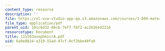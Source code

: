 ```yaml
---
content_type: resource
description: ''
file: https://ol-ocw-studio-app-qa.s3.amazonaws.com/courses/3-094-materials-in-human-experience-spring-2004/6a9e8824a31955add7cf8cf2bbe40fa9_11SI03axephmicrA.pdf
file_type: application/pdf
parent_uid: 101c6d32-96cb-7ef7-f8f2-ac2616ed2216
resourcetype: Document
title: 11SI03axephmicrA.pdf
uid: 6a9e8824-a319-55ad-d7cf-8cf2bbe40fa9
---
```

